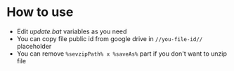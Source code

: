 # How to use

- Edit *update.bat* variables as you need
 - You can copy file public id from google drive in `//you-file-id//` placeholder
- You can remove `%sevzipPath% x %saveAs%` part if you don't want to unzip file
